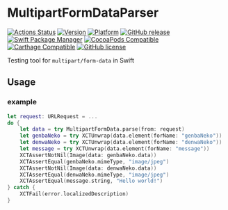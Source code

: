 # MultipartFormDataParser
[![Actions Status](https://github.com/417-72KI/MultipartFormDataParser/workflows/CI-test/badge.svg)](https://github.com/417-72KI/MultipartFormDataParser/actions)
[![Version](http://img.shields.io/cocoapods/v/MultipartFormDataParser.swift.svg?style=flat)](http://cocoapods.org/pods/MultipartFormDataParser.swift)
[![Platform](http://img.shields.io/cocoapods/p/MultipartFormDataParser.swift.svg?style=flat)](http://cocoapods.org/pods/MultipartFormDataParser.swift)
[![GitHub release](https://img.shields.io/github/release/417-72KI/MultipartFormDataParser.swift/all.svg)](https://github.com/417-72KI/MultipartFormDataParser.swift/releases)
[![Swift Package Manager](https://img.shields.io/badge/Swift%20Package%20Manager-4.2.0-brightgreen.svg)](https://github.com/apple/swift-package-manager)
[![CocoaPods Compatible](https://img.shields.io/cocoapods/v/MultipartFormDataParser.svg)](https://img.shields.io/cocoapods/v/Alamofire.svg)
[![Carthage Compatible](https://img.shields.io/badge/Carthage-compatible-4BC51D.svg?style=flat)](https://github.com/Carthage/Carthage)
[![GitHub license](https://img.shields.io/badge/license-MIT-lightgrey.svg)](https://raw.githubusercontent.com/417-72KI/MultipartFormDataParser.swift/master/LICENSE.md)


Testing tool for `multipart/form-data` in Swift

## Usage 

### example
```swift
let request: URLRequest = ...
do {
    let data = try MultipartFormData.parse(from: request)
    let genbaNeko = try XCTUnwrap(data.element(forName: "genbaNeko"))
    let denwaNeko = try XCTUnwrap(data.element(forName: "denwaNeko"))
    let message = try XCTUnwrap(data.element(forName: "message"))
    XCTAssertNotNil(Image(data: genbaNeko.data))
    XCTAssertEqual(genbaNeko.mimeType, "image/jpeg")
    XCTAssertNotNil(Image(data: denwaNeko.data))
    XCTAssertEqual(denwaNeko.mimeType, "image/jpeg")
    XCTAssertEqual(message.string, "Hello world!")
} catch {
    XCTFail(error.localizedDescription)
}
```
